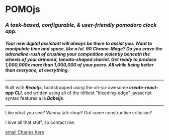 # __POMOjs__
### *A task-based, configurable, & user-friendly pomodoro clock app.*
##### Your new digital assistant will always be there to assist you. Want to manipulate time and space, like a lvl. 90 Chrono-Mage? Do you crave the adrenaline-rush of crushing your competition violently beneath the wheels of your armored, tomato-shaped chariot. Get ready to produce 1,000,000x more than 1,000,000 of your peers. All while being better than __everyone__, at __everything__.

---

Built with __*Reactjs*__, bootstrapped using the oh-so-awesome __*create-react-app CLI*__, and written using all of the niftiest "bleeding-edge" javascript syntax features a la __*Babeljs*__.

---

Like what you see? Wanna talk shop? Got some constructive criticism?

I love all that stuff, so contact me:

[email Charles here](webdevdaemon@gmail.com)
